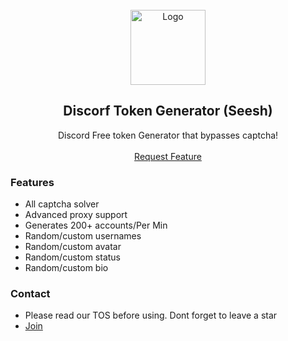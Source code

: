   <br/>
<div align="center">
  <a href="https://github.com/priyanshu9588/seesh-gen">
    <img src="https://i.imgur.com/9l4pHEN.png" alt="Logo" width="120" height="120">
  </a>
  
  <h2 align="center">Discorf Token Generator (Seesh)</h3>

  <p align="center">
    Discord Free token Generator that bypasses captcha! 
    <br />
    <br />
    <a href="https://github.com/priyanshu9588/seesh-gen/issues">Request Feature</a>
  </p>
</div>

### Features
* All captcha solver 
* Advanced proxy support 
* Generates 200+ accounts/Per Min
* Random/custom usernames
* Random/custom avatar 
* Random/custom status
* Random/custom bio


### Contact
- Please read our TOS before using. Dont forget to leave a star
- [Join](https://discord.gg/imperfect)
